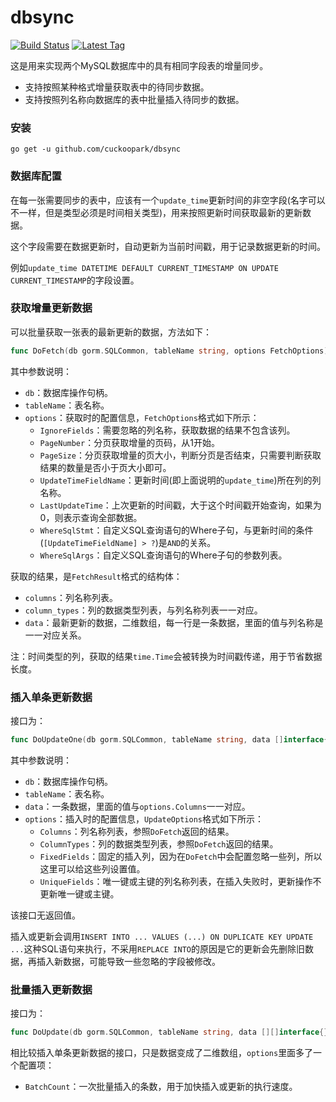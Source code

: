 # dbsync

[![Build Status](https://travis-ci.org/cuckoopark/dbsync.svg?branch=master)](https://travis-ci.org/cuckoopark/dbsync)
[![Latest Tag](https://img.shields.io/github/tag/cuckoopark/dbsync.svg)](https://github.com/cuckoopark/dbsync/releases/latest)

这是用来实现两个MySQL数据库中的具有相同字段表的增量同步。

* 支持按照某种格式增量获取表中的待同步数据。
* 支持按照列名称向数据库的表中批量插入待同步的数据。

### 安装

```shell
go get -u github.com/cuckoopark/dbsync
```

### 数据库配置

在每一张需要同步的表中，应该有一个`update_time`更新时间的非空字段(名字可以不一样，但是类型必须是时间相关类型)，用来按照更新时间获取最新的更新数据。

这个字段需要在数据更新时，自动更新为当前时间戳，用于记录数据更新的时间。

例如`update_time DATETIME DEFAULT CURRENT_TIMESTAMP ON UPDATE CURRENT_TIMESTAMP`的字段设置。

### 获取增量更新数据

可以批量获取一张表的最新更新的数据，方法如下：

```go
func DoFetch(db gorm.SQLCommon, tableName string, options FetchOptions) (FetchResult, error)
```

其中参数说明：

* `db`：数据库操作句柄。
* `tableName`：表名称。
* `options`：获取时的配置信息，`FetchOptions`格式如下所示：
  - `IgnoreFields`：需要忽略的列名称，获取数据的结果不包含该列。
  - `PageNumber`：分页获取增量的页码，从1开始。
  - `PageSize`：分页获取增量的页大小，判断分页是否结束，只需要判断获取结果的数量是否小于页大小即可。
  - `UpdateTimeFieldName`：更新时间(即上面说明的`update_time`)所在列的列名称。
  - `LastUpdateTime`：上次更新的时间戳，大于这个时间戳开始查询，如果为0，则表示查询全部数据。
  - `WhereSqlStmt`：自定义SQL查询语句的Where子句，与更新时间的条件(`[UpdateTimeFieldName] > ?`)是`AND`的关系。
  - `WhereSqlArgs`：自定义SQL查询语句的Where子句的参数列表。

获取的结果，是`FetchResult`格式的结构体：

* `columns`：列名称列表。
* `column_types`：列的数据类型列表，与列名称列表一一对应。
* `data`：最新更新的数据，二维数组，每一行是一条数据，里面的值与列名称是一一对应关系。

注：时间类型的列，获取的结果`time.Time`会被转换为时间戳传递，用于节省数据长度。

### 插入单条更新数据

接口为：

```go
func DoUpdateOne(db gorm.SQLCommon, tableName string, data []interface{}, options UpdateOptions) error
```

其中参数说明：

* `db`：数据库操作句柄。
* `tableName`：表名称。
* `data`：一条数据，里面的值与`options.Columns`一一对应。
* `options`：插入时的配置信息，`UpdateOptions`格式如下所示：
  - `Columns`：列名称列表，参照`DoFetch`返回的结果。
  - `ColumnTypes`：列的数据类型列表，参照`DoFetch`返回的结果。
  - `FixedFields`：固定的插入列，因为在`DoFetch`中会配置忽略一些列，所以这里可以给这些列设置值。
  - `UniqueFields`：唯一键或主键的列名称列表，在插入失败时，更新操作不更新唯一键或主键。

该接口无返回值。

插入或更新会调用`INSERT INTO ... VALUES (...) ON DUPLICATE KEY UPDATE ...`这种SQL语句来执行，不采用`REPLACE INTO`的原因是它的更新会先删除旧数据，再插入新数据，可能导致一些忽略的字段被修改。

### 批量插入更新数据

接口为：

```go
func DoUpdate(db gorm.SQLCommon, tableName string, data [][]interface{}, options UpdateMultiOptions) error
```

相比较插入单条更新数据的接口，只是数据变成了二维数组，`options`里面多了一个配置项：

* `BatchCount`：一次批量插入的条数，用于加快插入或更新的执行速度。